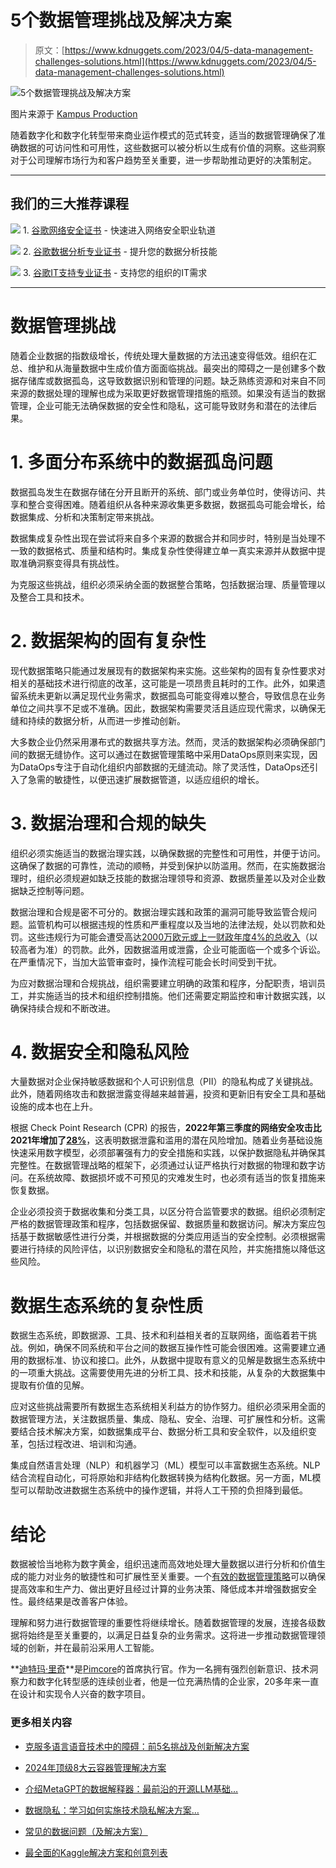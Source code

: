 # 5个数据管理挑战及解决方案

> 原文：[https://www.kdnuggets.com/2023/04/5-data-management-challenges-solutions.html](https://www.kdnuggets.com/2023/04/5-data-management-challenges-solutions.html)

![5个数据管理挑战及解决方案](../Images/4d133002259f518d223d6b8017fe585c.png)

图片来源于 [Kampus Production](https://www.pexels.com/photo/people-sitting-at-the-table-8190804/)

随着数字化和数字化转型带来商业运作模式的范式转变，适当的数据管理确保了准确数据的可访问性和可用性，这些数据可以被分析以生成有价值的洞察。这些洞察对于公司理解市场行为和客户趋势至关重要，进一步帮助推动更好的决策制定。

* * *

## 我们的三大推荐课程

![](../Images/0244c01ba9267c002ef39d4907e0b8fb.png) 1\. [谷歌网络安全证书](https://www.kdnuggets.com/google-cybersecurity) - 快速进入网络安全职业轨道

![](../Images/e225c49c3c91745821c8c0368bf04711.png) 2\. [谷歌数据分析专业证书](https://www.kdnuggets.com/google-data-analytics) - 提升您的数据分析技能

![](../Images/0244c01ba9267c002ef39d4907e0b8fb.png) 3\. [谷歌IT支持专业证书](https://www.kdnuggets.com/google-itsupport) - 支持您的组织的IT需求

* * *

# 数据管理挑战

随着企业数据的指数级增长，传统处理大量数据的方法迅速变得低效。组织在汇总、维护和从海量数据中生成价值方面面临挑战。最突出的障碍之一是创建多个数据存储库或数据孤岛，这导致数据识别和管理的问题。缺乏熟练资源和对来自不同来源的数据处理的理解也成为采取更好数据管理措施的瓶颈。如果没有适当的数据管理，企业可能无法确保数据的安全性和隐私，这可能导致财务和潜在的法律后果。

# 1\. 多面分布系统中的数据孤岛问题

数据孤岛发生在数据存储在分开且断开的系统、部门或业务单位时，使得访问、共享和整合变得困难。随着组织从各种来源收集更多数据，数据孤岛可能会增长，给数据集成、分析和决策制定带来挑战。

数据集成复杂性出现在尝试将来自多个来源的数据合并和同步时，特别是当处理不一致的数据格式、质量和结构时。集成复杂性使得建立单一真实来源并从数据中提取准确洞察变得具有挑战性。

为克服这些挑战，组织必须采纳全面的数据整合策略，包括数据治理、质量管理以及整合工具和技术。

# 2\. 数据架构的固有复杂性

现代数据策略只能通过发展现有的数据架构来实施。这些架构的固有复杂性要求对相关的基础技术进行彻底的改革，这可能是一项昂贵且耗时的工作。此外，如果遗留系统未更新以满足现代业务需求，数据孤岛可能变得难以整合，导致信息在业务单位之间共享不足或不准确。因此，数据架构需要灵活且适应现代需求，以确保无缝和持续的数据分析，从而进一步推动创新。

大多数企业仍然采用瀑布式的数据共享方法。然而，灵活的数据架构必须确保部门间的数据无缝协作。这可以通过在数据管理策略中采用DataOps原则来实现，因为DataOps专注于自动化组织内部数据的无缝流动。除了灵活性，DataOps还引入了急需的敏捷性，以便迅速扩展数据管道，以适应组织的增长。

# 3\. 数据治理和合规的缺失

组织必须实施适当的数据治理实践，以确保数据的完整性和可用性，并便于访问。这确保了数据的可靠性，流动的顺畅，并受到保护以防滥用。然而，在实施数据治理时，组织必须规避如缺乏技能的数据治理领导和资源、数据质量差以及对企业数据缺乏控制等问题。

数据治理和合规是密不可分的。数据治理实践和政策的漏洞可能导致监管合规问题。监管机构可以根据违规的性质和严重程度以及当地的法律法规，处以罚款和处罚。这些违规行为可能会遭受高达[2000万欧元或上一财政年度4%的总收入](https://gdpr-info.eu/)（以较高者为准）的罚款。此外，因数据滥用或泄露，企业可能面临一个或多个诉讼。在严重情况下，当加大监管审查时，操作流程可能会长时间受到干扰。

为应对数据治理和合规挑战，组织需要建立明确的政策和程序，分配职责，培训员工，并实施适当的技术和组织控制措施。他们还需要定期监控和审计数据实践，以确保持续合规和不断改进。

# 4\. 数据安全和隐私风险

大量数据对企业保持敏感数据和个人可识别信息（PII）的隐私构成了关键挑战。此外，随着网络攻击和数据泄露变得越来越普遍，投资和更新旧有安全工具和基础设施的成本也在上升。

根据 Check Point Research (CPR) 的报告，**2022年第三季度的网络安全攻击比2021年增加了[28%](https://blog.checkpoint.com/2022/10/26/third-quarter-of-2022-reveals-increase-in-cyberattacks/#:~:text=Global%20attacks%20increased%20by%2028,organization%20worldwide%20reached%20over%201%2C130)**，这表明数据泄露和滥用的潜在风险增加。随着业务基础设施快速采用数字模型，必须部署强有力的安全措施和实践，以保护数据隐私并确保其完整性。在数据管理战略的框架下，必须通过认证严格执行对数据的物理和数字访问。在系统故障、数据损坏或不可预见的灾难发生时，也必须有适当的恢复措施来恢复数据。

企业必须投资于数据收集和分类工具，以区分符合监管要求的数据。组织必须制定严格的数据管理政策和程序，包括数据保留、数据质量和数据访问。解决方案应包括基于数据敏感性进行分类，并根据数据的分类应用适当的安全控制。必须根据需要进行持续的风险评估，以识别数据安全和隐私的潜在风险，并实施措施以降低这些风险。

# **数据生态系统的复杂性质**

数据生态系统，即数据源、工具、技术和利益相关者的互联网络，面临着若干挑战。例如，确保不同系统和平台之间的数据互操作性可能会很困难。这需要建立通用的数据标准、协议和接口。此外，从数据中提取有意义的见解是数据生态系统中的一项重大挑战。这需要使用先进的分析工具、技术和技能，从复杂的大数据集中提取有价值的见解。

应对这些挑战需要所有数据生态系统相关利益方的协作努力。组织必须采用全面的数据管理方法，关注数据质量、集成、隐私、安全、治理、可扩展性和分析。这需要结合技术解决方案，如数据集成平台、数据分析工具和安全软件，以及组织变革，包括过程改进、培训和沟通。

集成自然语言处理（NLP）和机器学习（ML）模型可以丰富数据生态系统。NLP结合流程自动化，可将原始和非结构化数据转换为结构化数据。另一方面，ML模型可以帮助改进数据生态系统中的操作逻辑，并将人工干预的负担降到最低。

# 结论

数据被恰当地称为数字黄金，组织迅速而高效地处理大量数据以进行分析和价值生成的能力对业务的敏捷性和可扩展性至关重要。一个[有效的数据管理策略](https://pimcore.com/en/resources/blog/5-musts-for-an-effective-master-data-management-strategy_a8254)可以确保提高效率和生产力、做出更好且经过计算的业务决策、降低成本并增强数据安全性。最终结果是改善客户体验。

理解和努力进行数据管理的重要性将继续增长。随着数据管理的发展，连接各级数据将始终是至关重要的，以满足日益复杂的业务需求。这将进一步推动数据管理领域的创新，并在最前沿采用人工智能。

**[迪特玛·里奇](https://www.linkedin.com/in/rietsch/)**是[Pimcore](https://pimcore.com/en)的首席执行官。作为一名拥有强烈创新意识、技术洞察力和数字化转型感的连续创业者，他是一位充满热情的企业家，20多年来一直在设计和实现令人兴奋的数字项目。

### 更多相关内容

+   [克服多语言语音技术中的障碍：前5名挑战及创新解决方案](https://www.kdnuggets.com/2023/08/overcoming-barriers-multilingual-voice-technology-top-5-challenges-innovative-solutions.html)

+   [2024年顶级8大云容器管理解决方案](https://www.kdnuggets.com/the-top-8-cloud-container-management-solutions-of-2024)

+   [介绍MetaGPT的数据解释器：最前沿的开源LLM基础…](https://www.kdnuggets.com/metagpt-data-interpreter-open-source-llm-based-data-solutions)

+   [数据隐私：学习如何实施技术隐私解决方案…](https://www.kdnuggets.com/2022/04/manning-data-privacy-learn-implement-technical-privacy-solutions-tools-scale.html)

+   [常见的数据问题（及解决方案）](https://www.kdnuggets.com/2022/02/common-data-problems-solutions.html)

+   [最全面的Kaggle解决方案和创意列表](https://www.kdnuggets.com/2022/11/comprehensive-list-kaggle-solutions-ideas.html)
